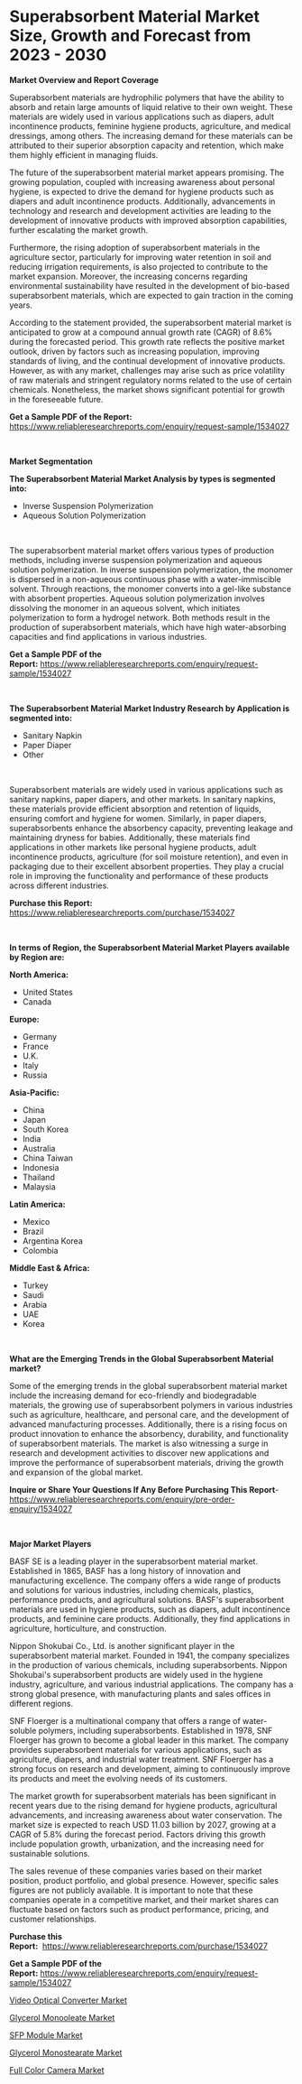 <p><h1>Superabsorbent Material Market Size, Growth and Forecast from 2023 - 2030</h1></p><p><strong>Market Overview and Report Coverage</strong></p>
<p><p>Superabsorbent materials are hydrophilic polymers that have the ability to absorb and retain large amounts of liquid relative to their own weight. These materials are widely used in various applications such as diapers, adult incontinence products, feminine hygiene products, agriculture, and medical dressings, among others. The increasing demand for these materials can be attributed to their superior absorption capacity and retention, which make them highly efficient in managing fluids.</p><p>The future of the superabsorbent material market appears promising. The growing population, coupled with increasing awareness about personal hygiene, is expected to drive the demand for hygiene products such as diapers and adult incontinence products. Additionally, advancements in technology and research and development activities are leading to the development of innovative products with improved absorption capabilities, further escalating the market growth.</p><p>Furthermore, the rising adoption of superabsorbent materials in the agriculture sector, particularly for improving water retention in soil and reducing irrigation requirements, is also projected to contribute to the market expansion. Moreover, the increasing concerns regarding environmental sustainability have resulted in the development of bio-based superabsorbent materials, which are expected to gain traction in the coming years.</p><p>According to the statement provided, the superabsorbent material market is anticipated to grow at a compound annual growth rate (CAGR) of 8.6% during the forecasted period. This growth rate reflects the positive market outlook, driven by factors such as increasing population, improving standards of living, and the continual development of innovative products. However, as with any market, challenges may arise such as price volatility of raw materials and stringent regulatory norms related to the use of certain chemicals. Nonetheless, the market shows significant potential for growth in the foreseeable future.</p></p>
<p><strong>Get a Sample PDF of the Report:</strong> <a href="https://www.reliableresearchreports.com/enquiry/request-sample/1534027">https://www.reliableresearchreports.com/enquiry/request-sample/1534027</a></p>
<p>&nbsp;</p>
<p><strong>Market Segmentation</strong></p>
<p><strong>The Superabsorbent Material Market Analysis by types is segmented into:</strong></p>
<p><ul><li>Inverse Suspension Polymerization</li><li>Aqueous Solution Polymerization</li></ul></p>
<p>&nbsp;</p>
<p><p>The superabsorbent material market offers various types of production methods, including inverse suspension polymerization and aqueous solution polymerization. In inverse suspension polymerization, the monomer is dispersed in a non-aqueous continuous phase with a water-immiscible solvent. Through reactions, the monomer converts into a gel-like substance with absorbent properties. Aqueous solution polymerization involves dissolving the monomer in an aqueous solvent, which initiates polymerization to form a hydrogel network. Both methods result in the production of superabsorbent materials, which have high water-absorbing capacities and find applications in various industries.</p></p>
<p><strong>Get a Sample PDF of the Report:</strong>&nbsp;<a href="https://www.reliableresearchreports.com/enquiry/request-sample/1534027">https://www.reliableresearchreports.com/enquiry/request-sample/1534027</a></p>
<p>&nbsp;</p>
<p><strong>The Superabsorbent Material Market Industry Research by Application is segmented into:</strong></p>
<p><ul><li>Sanitary Napkin</li><li>Paper Diaper</li><li>Other</li></ul></p>
<p>&nbsp;</p>
<p><p>Superabsorbent materials are widely used in various applications such as sanitary napkins, paper diapers, and other markets. In sanitary napkins, these materials provide efficient absorption and retention of liquids, ensuring comfort and hygiene for women. Similarly, in paper diapers, superabsorbents enhance the absorbency capacity, preventing leakage and maintaining dryness for babies. Additionally, these materials find applications in other markets like personal hygiene products, adult incontinence products, agriculture (for soil moisture retention), and even in packaging due to their excellent absorbent properties. They play a crucial role in improving the functionality and performance of these products across different industries.</p></p>
<p><strong>Purchase this Report:</strong>&nbsp; <a href="https://www.reliableresearchreports.com/purchase/1534027">https://www.reliableresearchreports.com/purchase/1534027</a></p>
<p>&nbsp;</p>
<p><strong>In terms of Region, the Superabsorbent Material Market Players available by Region are:</strong></p>
<p>
    <p> <strong> North America: </strong>
        <ul>
            <li>United States</li>
            <li>Canada</li>
        </ul>
        </p> 
    <p> <strong> Europe: </strong>
        <ul>
            <li>Germany</li>
            <li>France</li>
            <li>U.K.</li>
            <li>Italy</li>
            <li>Russia</li>
        </ul>
        </p> 
    <p> <strong> Asia-Pacific: </strong>
        <ul>
            <li>China</li>
            <li>Japan</li>
            <li>South Korea</li>
            <li>India</li>
            <li>Australia</li>
            <li>China Taiwan</li>
            <li>Indonesia</li>
            <li>Thailand</li>
            <li>Malaysia</li>
        </ul>
        </p> 
    <p> <strong> Latin America: </strong>
        <ul>
            <li>Mexico</li>
            <li>Brazil</li>
            <li>Argentina Korea</li>
            <li>Colombia</li>
        </ul>
        </p> 
    <p> <strong> Middle East & Africa: </strong>
        <ul>
            <li>Turkey</li>
            <li>Saudi</li>
            <li>Arabia</li>
            <li>UAE</li>
            <li>Korea</li>
        </ul>
    </p>
    </p>
<p>&nbsp;</p>
<p><strong>What are the Emerging Trends in the Global Superabsorbent Material market?</strong></p>
<p><p>Some of the emerging trends in the global superabsorbent material market include the increasing demand for eco-friendly and biodegradable materials, the growing use of superabsorbent polymers in various industries such as agriculture, healthcare, and personal care, and the development of advanced manufacturing processes. Additionally, there is a rising focus on product innovation to enhance the absorbency, durability, and functionality of superabsorbent materials. The market is also witnessing a surge in research and development activities to discover new applications and improve the performance of superabsorbent materials, driving the growth and expansion of the global market.</p></p>
<p><strong>Inquire or Share Your Questions If Any Before Purchasing This Report</strong>- <a href="https://www.reliableresearchreports.com/enquiry/pre-order-enquiry/1534027">https://www.reliableresearchreports.com/enquiry/pre-order-enquiry/1534027</a></p>
<p>&nbsp;</p>
<p><strong>Major Market Players</strong></p>
<p><p>BASF SE is a leading player in the superabsorbent material market. Established in 1865, BASF has a long history of innovation and manufacturing excellence. The company offers a wide range of products and solutions for various industries, including chemicals, plastics, performance products, and agricultural solutions. BASF's superabsorbent materials are used in hygiene products, such as diapers, adult incontinence products, and feminine care products. Additionally, they find applications in agriculture, horticulture, and construction.</p><p>Nippon Shokubai Co., Ltd. is another significant player in the superabsorbent material market. Founded in 1941, the company specializes in the production of various chemicals, including superabsorbents. Nippon Shokubai's superabsorbent products are widely used in the hygiene industry, agriculture, and various industrial applications. The company has a strong global presence, with manufacturing plants and sales offices in different regions.</p><p>SNF Floerger is a multinational company that offers a range of water-soluble polymers, including superabsorbents. Established in 1978, SNF Floerger has grown to become a global leader in this market. The company provides superabsorbent materials for various applications, such as agriculture, diapers, and industrial water treatment. SNF Floerger has a strong focus on research and development, aiming to continuously improve its products and meet the evolving needs of its customers.</p><p>The market growth for superabsorbent materials has been significant in recent years due to the rising demand for hygiene products, agricultural advancements, and increasing awareness about water conservation. The market size is expected to reach USD 11.03 billion by 2027, growing at a CAGR of 5.8% during the forecast period. Factors driving this growth include population growth, urbanization, and the increasing need for sustainable solutions.</p><p>The sales revenue of these companies varies based on their market position, product portfolio, and global presence. However, specific sales figures are not publicly available. It is important to note that these companies operate in a competitive market, and their market shares can fluctuate based on factors such as product performance, pricing, and customer relationships.</p></p>
<p><strong>Purchase this Report:</strong>&nbsp;&nbsp;<a href="https://www.reliableresearchreports.com/purchase/1534027">https://www.reliableresearchreports.com/purchase/1534027</a></p>
<p></p>
<p><strong>Get a Sample PDF of the Report:</strong>&nbsp;<a href="https://www.reliableresearchreports.com/enquiry/request-sample/1534027">https://www.reliableresearchreports.com/enquiry/request-sample/1534027</a></p>
<p><p><a href="https://medium.com/@alanwatkins6h/video-optical-converter-market-research-report-its-history-and-forecast-2023-to-2030-7375a0a54d79">Video Optical Converter Market</a></p><p><a href="https://github.com/lilstefpacute/Market-Research-Report-List-1/blob/main/glycerol-monooleate-market.md">Glycerol Monooleate Market</a></p><p><a href="https://medium.com/@chiragreportprime2/sfp-module-market-exploring-market-share-market-trends-and-future-growth-906288e3df72">SFP Module Market</a></p><p><a href="https://github.com/rexevange/Market-Research-Report-List-1/blob/main/glycerol-monostearate-market.md">Glycerol Monostearate Market</a></p><p><a href="https://medium.com/@juananienow/full-color-camera-market-report-reveals-the-latest-trends-and-growth-opportunities-of-this-market-754e06f96273">Full Color Camera Market</a></p></p>